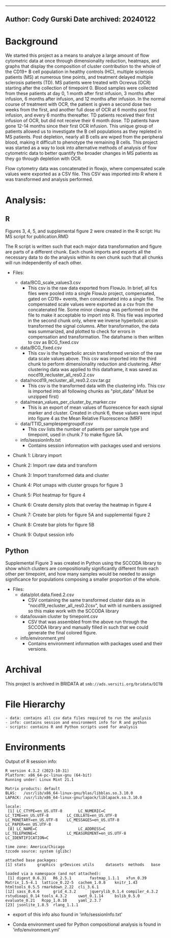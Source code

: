 
---
Author: Cody Gurski
Date archived: 20240122
---

# Background

We started this project as a means to analyze a large amount of flow cytometric data at once through dimensionality reduction, heatmaps, and graphs that display the composition of cluster contribution to the whole of the CD19+ B cell population in healthy controls (HC), multiple sclerosis patients (MS) at numerous time points, and treatment delayed multiple sclerosis patients (TD). MS patients were treated with Ocrevus (OCR) starting after the collection of timepoint 0. Blood samples were collected from these patients at day 0, 1 month after first infusion, 3 months after infusion, 6 months after infusion, and 12 months after infusion. In the normal course of treatment with OCR, the patient is given a second dose two weeks from the first, and another full dose of OCR at 6 months post first infusion, and every 6 months thereafter. TD patients received their first infusion of OCR, but did not receive their 6 month dose. TD patients have gone 12-14 months since their first OCR infusion. This unique group of patients allowed us to investigate the B cell populations as they repleted in MS patients. Post depletion, nearly all B cells are wiped from the peripheral blood, making it difficult to phenotype the remaining B cells. This project was started as a way to look into alternative methods of analysis of flow cytometric data to better quantify the broader changes in MS patients as they go through depletion with OCR.

Flow cytometry data was concatenated in flowjo, where compensated scale values were exported as a CSV file. This CSV was imported into R where it was transformed and analysis performed.

# Analysis: 
## R
Figures 3, 4, 5, and supplemental figure 2 were created in the R script: Hu MS script for publication.RMD

The R script is written such that each major data transformation and figure are parts of a different chunk. Each chunk imports and exports all the necessary data to do the analysis within its own chunk such that all chunks will run independently of each other. 

- Files: 
	- data/BCG_scale_values3.csv
		- This csv is the raw data exported from FlowJo. In brief, all fcs files were pooled into a single FlowJo project, compensated, gated on CD19+ events, then concatenated into a single file. The compensated scale values were exported as a csv from the concatenated file. Some minor cleanup was performed on the file to make it acceptable to import into R. This file was imported in the second chunk only, where we inverse hyperbolic arcsin transformed the signal columns. After transformation, the data was summarized, and plotted to check for errors in compensation and transformation. The dataframe is then written to csv as BCG_fixed.csv
	- data/BCG_fixed.csv
		- This csv is the hyperbolic arcsin transformed version of the raw data scale values above. This csv was imported into the third chunk to perform dimensionality reduction and clustering. After clustering data was applied to this dataframe, it was saved as nocd19_recluster_all_res0.2.csv
	- data/nocd19_recluster_all_res0.2.csv.tar.gz
		- This csv is the transformed data with the clustering info. This csv is imported into all following chunks as "plot_data" (Must be unzipped first)
	- data/mean_values_per_cluster_by_marker.csv
		- This is an export of mean values of fluorescence for each signal marker and cluster. Created in chunk 6, these values were input into figure 4 as the Mean Relative Fluorescence (MRF)
	- data/TTID_samplespergroupdf.csv
		- This csv lists the number of patients per sample type and timepoint, used in chunk 7 to make figure 5A.
	- info/sessionInfo.txt
		- Contains session information with packages used and versions

- Chunk 1: Library import
- Chunk 2: Import raw data and transform
- Chunk 3: Import transformed data and cluster
- Chunk 4: Plot umaps with cluster groups for figure 3
- Chunk 5: Plot heatmap for figure 4
- Chunk 6: Create density plots that overlay the heatmap in figure 4
- Chunk 7: Create bar plots for figure 5A and supplemental figure 2
- Chunk 8: Create bar plots for figure 5B
- Chunk 9: Output session info

## Python
Supplemental Figure 3 was created in Python using the SCCODA library to show which clusters are compositionally significantly different from each other per timepoint, and how many samples would be needed to assign significance for populations composing a smaller proportion of the whole.

- Files:
	- data/plot.data.fixed.2.csv
		- CSV containing the same transformed cluster data as in "nocd19_recluster_all_res0.2csv", but with id numbers assigned so this make work with the SCCODA library
	- data/louvain cluster by timepoint.csv
		- CSV that was assembled from the above run through the SCCODA library and manually filled in such that we could generate the final colored figure.
	- info/environment.yml
		- Contains environment information with packages used and their versions.


# Archival

This project is archived in BRIDATA at `smb://ads.versiti.org/bridata/DITB`

# File Hierarchy
    - data: contains all csv data files required to run the analysis
    - info: contains session and environment info for R and python
    - scripts: contains R and Python scripts used for analysis

# Environments
Output of R session info:

```
R version 4.3.2 (2023-10-31)
Platform: x86_64-pc-linux-gnu (64-bit)
Running under: Linux Mint 21.1

Matrix products: default
BLAS:   /usr/lib/x86_64-linux-gnu/blas/libblas.so.3.10.0 
LAPACK: /usr/lib/x86_64-linux-gnu/lapack/liblapack.so.3.10.0

locale:
 [1] LC_CTYPE=en_US.UTF-8       LC_NUMERIC=C               LC_TIME=en_US.UTF-8        LC_COLLATE=en_US.UTF-8     LC_MONETARY=en_US.UTF-8    LC_MESSAGES=en_US.UTF-8    LC_PAPER=en_US.UTF-8      
 [8] LC_NAME=C                  LC_ADDRESS=C               LC_TELEPHONE=C             LC_MEASUREMENT=en_US.UTF-8 LC_IDENTIFICATION=C       

time zone: America/Chicago
tzcode source: system (glibc)

attached base packages:
[1] stats     graphics  grDevices utils     datasets  methods   base     

loaded via a namespace (and not attached):
 [1] digest_0.6.31   R6_2.5.1        fastmap_1.1.1   xfun_0.39       Matrix_1.5-4.1  lattice_0.22-5  cachem_1.0.8    knitr_1.43      htmltools_0.5.5 rmarkdown_2.22  cli_3.6.1      
[12] sass_0.4.6      grid_4.3.2      jquerylib_0.1.4 compiler_4.3.2  rstudioapi_0.14 tools_4.3.2     uwot_0.1.14     bslib_0.5.0     evaluate_0.21   Rcpp_1.0.10     yaml_2.3.7     
[23] jsonlite_1.8.5  rlang_1.1.1    
```

- export of this info also found in 'info/sessionInfo.txt'


- Conda environment used for Python compositional analysis is found in 'info/environment.yml'




